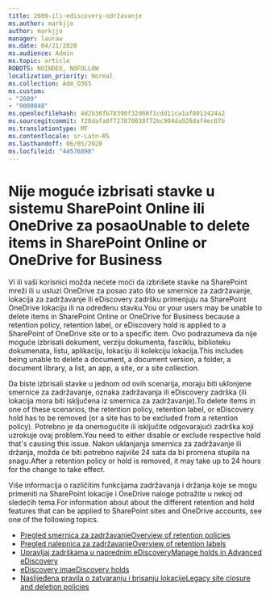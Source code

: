 ```yaml
---
title: 2609-ili-ediscovery-održavanje
ms.author: markjjo
author: markjjo
manager: lauraw
ms.date: 04/21/2020
ms.audience: Admin
ms.topic: article
ROBOTS: NOINDEX, NOFOLLOW
localization_priority: Normal
ms.collection: Adm_O365
ms.custom:
- "2609"
- "9000048"
ms.openlocfilehash: 4d2b36fb78390f32d68f1cdd11ca1af8013424a2
ms.sourcegitcommit: f28dafa0f727870038f72bc904da926daf4ec07b
ms.translationtype: MT
ms.contentlocale: sr-Latn-RS
ms.lasthandoff: 06/05/2020
ms.locfileid: "44576898"
---
```

# <a name="unable-to-delete-items-in-sharepoint-online-or-onedrive-for-business"></a><span data-ttu-id="78899-102">Nije moguće izbrisati stavke u sistemu SharePoint Online ili OneDrive za posao</span><span class="sxs-lookup"><span data-stu-id="78899-102">Unable to delete items in SharePoint Online or OneDrive for Business</span></span>

<span data-ttu-id="78899-103">Vi ili vaši korisnici možda nećete moći da izbrišete stavke na SharePoint mreži ili u usluzi OneDrive za posao zato što se smernice za zadržavanje, lokacija za zadržavanje ili eDiscovery zadršku primenjuju na SharePoint OneDrive lokaciju ili na određenu stavku.</span><span class="sxs-lookup"><span data-stu-id="78899-103">You or your users may be unable to delete items in SharePoint Online or OneDrive for Business because a retention policy, retention label, or eDiscovery hold is applied to a SharePoint of OneDrive site or to a specific item.</span></span> <span data-ttu-id="78899-104">Ovo podrazumeva da nije moguće izbrisati dokument, verziju dokumenta, fasciklu, biblioteku dokumenata, listu, aplikaciju, lokaciju ili kolekciju lokacija.</span><span class="sxs-lookup"><span data-stu-id="78899-104">This includes being unable to delete a document, a document version, a folder, a document library, a list, an app, a site, or a site collection.</span></span> 

<span data-ttu-id="78899-105">Da biste izbrisali stavke u jednom od ovih scenarija, moraju biti uklonjene smernice za zadržavanje, oznaka zadržavanja ili eDiscovery zadrška (ili lokacija mora biti isključena iz smernica za zadržavanje).</span><span class="sxs-lookup"><span data-stu-id="78899-105">To delete items in one of these scenarios, the retention policy, retention label, or eDiscovery hold has to be removed (or a site has to be excluded from a retention policy).</span></span> <span data-ttu-id="78899-106">Potrebno je da onemogućite ili isključite odgovarajući zadrška koji uzrokuje ovaj problem.</span><span class="sxs-lookup"><span data-stu-id="78899-106">You need to either disable or exclude respective hold that's causing this issue.</span></span> <span data-ttu-id="78899-107">Nakon uklanjanja smernica za zadržavanje ili držanja, možda će biti potrebno najviše 24 sata da bi promena stupila na snagu.</span><span class="sxs-lookup"><span data-stu-id="78899-107">After a retention policy or hold is removed, it may take up to 24 hours for the change to take effect.</span></span> 

<span data-ttu-id="78899-108">Više informacija o različitim funkcijama zadržavanja i držanja koje se mogu primeniti na SharePoint lokacije i OneDrive naloge potražite u nekoj od sledećih tema.</span><span class="sxs-lookup"><span data-stu-id="78899-108">For information about about the different retention and hold features that can be applied to SharePoint sites and OneDrive accounts, see one of the following topics.</span></span>

- [<span data-ttu-id="78899-109">Pregled smernica za zadržavanje</span><span class="sxs-lookup"><span data-stu-id="78899-109">Overview of retention policies</span></span>](https://docs.microsoft.com/microsoft-365/compliance/retention-policies)
- [<span data-ttu-id="78899-110">Pregled nalepnica za zadržavanje</span><span class="sxs-lookup"><span data-stu-id="78899-110">Overview of retention labels</span></span>](https://docs.microsoft.com/microsoft-365/compliance/labels)
- [<span data-ttu-id="78899-111">Upravljaj zadrškama u naprednim eDiscovery</span><span class="sxs-lookup"><span data-stu-id="78899-111">Manage holds in Advanced eDiscovery</span></span>](https://docs.microsoft.com/microsoft-365/compliance/managing-holds)
- [<span data-ttu-id="78899-112">eDiscovery ima</span><span class="sxs-lookup"><span data-stu-id="78899-112">eDiscovery holds</span></span>](https://docs.microsoft.com/microsoft-365/compliance/ediscovery-cases#step-4-place-content-locations-on-hold)
- [<span data-ttu-id="78899-113">Naslijeđena pravila o zatvaranju i brisanju lokacije</span><span class="sxs-lookup"><span data-stu-id="78899-113">Legacy site closure and deletion policies</span></span>](https://support.office.com/article/Use-policies-for-site-closure-and-deletion-A8280D82-27FD-48C5-9ADF-8A5431208BA5)
